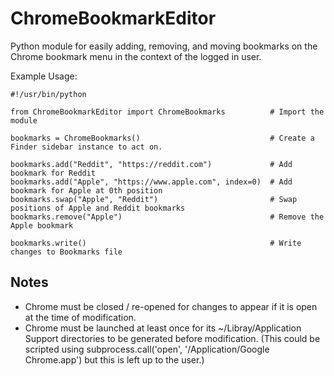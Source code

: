 # ChromeBookmarkEditor
Python module for easily adding, removing, and moving bookmarks on the Chrome bookmark menu in the context of the logged in user.

Example Usage:
```
#!/usr/bin/python

from ChromeBookmarkEditor import ChromeBookmarks          # Import the module

bookmarks = ChromeBookmarks()                             # Create a Finder sidebar instance to act on.

bookmarks.add("Reddit", "https://reddit.com")             # Add bookmark for Reddit
bookmarks.add("Apple", "https://www.apple.com", index=0)  # Add bookmark for Apple at 0th position
bookmarks.swap("Apple", "Reddit")                         # Swap positions of Apple and Reddit bookmarks
bookmarks.remove("Apple")                                 # Remove the Apple bookmark

bookmarks.write()                                         # Write changes to Bookmarks file

```

## Notes

- Chrome must be closed / re-opened for changes to appear if it is open at the time of modification.
- Chrome must be launched at least once for its ~/Libray/Application Support directories to be generated before modification.
  (This could be scripted using subprocess.call('open', '/Application/Google Chrome.app') but this is left up to the user.)
